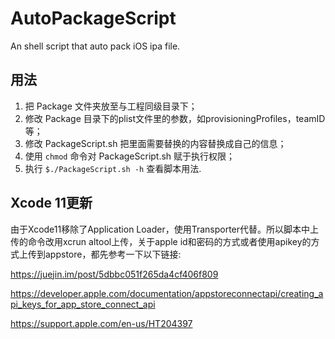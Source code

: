 # AutoPackageScript
An shell script that auto pack iOS ipa file.

## 用法

1. 把 Package 文件夹放至与工程同级目录下；
2. 修改 Package 目录下的plist文件里的参数，如provisioningProfiles，teamID等；
3. 修改 PackageScript.sh 把里面需要替换的内容替换成自己的信息；
4. 使用 `chmod` 命令对 PackageScript.sh 赋于执行权限；
5. 执行 `$./PackageScript.sh -h` 查看脚本用法.

## Xcode 11更新

由于Xcode11移除了Application Loader，使用Transporter代替。所以脚本中上传的命令改用xcrun altool上传，关于apple id和密码的方式或者使用apikey的方式上传到appstore，都先参考一下以下链接:

https://juejin.im/post/5dbbc051f265da4cf406f809

https://developer.apple.com/documentation/appstoreconnectapi/creating_api_keys_for_app_store_connect_api

https://support.apple.com/en-us/HT204397

